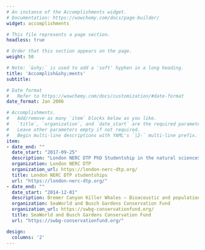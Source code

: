 ```yaml
---
# An instance of the Accomplishments widget.
# Documentation: https://wowchemy.com/docs/page-builder/
widget: accomplishments

# This file represents a page section.
headless: true

# Order that this section appears on the page.
weight: 50

# Note: `&shy;` is used to add a 'soft' hyphen in a long heading.
title: 'Accomplish&shy;ments'
subtitle:

# Date format
#   Refer to https://wowchemy.com/docs/customization/#date-format
date_format: Jan 2006

# Accomplishments.
#   Add/remove as many `item` blocks below as you like.
#   `title`, `organization`, and `date_start` are the required parameters.
#   Leave other parameters empty if not required.
#   Begin multi-line descriptions with YAML's `|2-` multi-line prefix.
item:
- date_end: ""
  date_start: "2017-09-25"
  description: "London NERC DTP PhD Studentship in the natural sciences"
  organization: London NERC DTP
  organization_url: https://london-nerc-dtp.org/
  title: London NERC DTP studentships
  url: "https://london-nerc-dtp.org/"
- date_end: ""
  date_start: "2014-12-01"
  description: Bremer Canyon Killer Whales – Bioacoustic and population study. Grant Recipient with Dr. Christine Erbe at the Centre for Marine Science and Technology.
  organization: SeaWorld and Busch Gardens Conservation Fund
  organization_url: https://swbg-conservationfund.org/
  title: SeaWorld and Busch Gardens Conservation Fund
  url: "https://swbg-conservationfund.org/"

design:
  columns: '2' 
---
```

